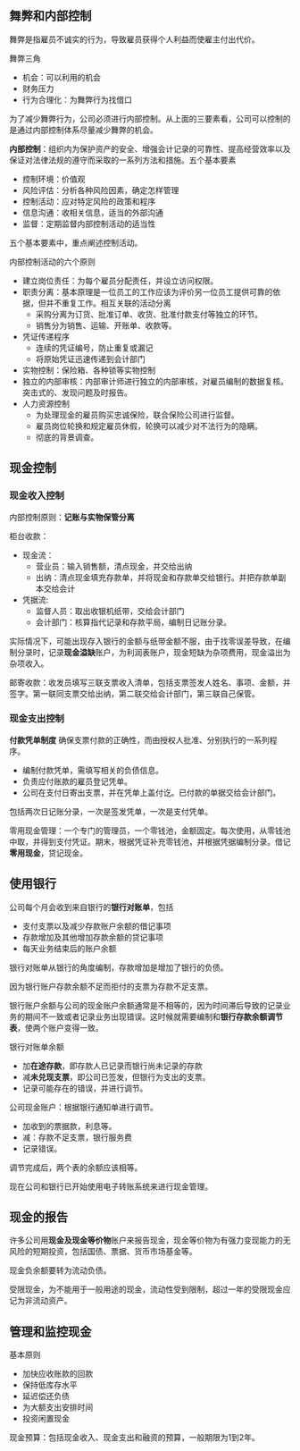 
## 舞弊和内部控制

舞弊是指雇员不诚实的行为，导致雇员获得个人利益而使雇主付出代价。

舞弊三角
+ 机会：可以利用的机会
+ 财务压力
+ 行为合理化：为舞弊行为找借口

为了减少舞弊行为，公司必须进行内部控制。从上面的三要素看，公司可以控制的是通过内部控制体系尽量减少舞弊的机会。

**内部控制**：组织内为保护资产的安全、增强会计记录的可靠性、提高经营效率以及保证对法律法规的遵守而采取的一系列方法和措施。五个基本要素
+ 控制环境：价值观
+ 风险评估：分析各种风险因素，确定怎样管理
+ 控制活动：应对特定风险的政策和程序
+ 信息沟通：收相关信息，适当的外部沟通
+ 监督：定期监督内部控制活动的适当性

五个基本要素中，重点阐述控制活动。

内部控制活动的六个原则
+ 建立岗位责任：为每个雇员分配责任，并设立访问权限。
+ 职责分离：基本原理是一位员工的工作应该为评价另一位员工提供可靠的依据，但并不重复工作。相互关联的活动分离
   - 采购分离为订货、批准订单、收货、批准付款支付等独立的环节。
   - 销售分为销售、运输、开账单、收款等。
+ 凭证传递程序
   - 连续的凭证编号，防止重复或漏记
   - 将原始凭证迅速传递到会计部门
+ 实物控制：保险箱、各种锁等实物控制
+ 独立的内部审核：内部审计师进行独立的内部审核，对雇员编制的数据复核。突击式的、发现问题及时报告。
+ 人力资源控制
  - 为处理现金的雇员购买忠诚保险，联合保险公司进行监督。
  - 雇员岗位轮换和规定雇员休假，轮换可以减少对不法行为的隐瞒。
  - 彻底的背景调查。

## 现金控制

### 现金收入控制

内部控制原则：**记账与实物保管分离**

柜台收款：
+ 现金流：
  - 营业员：输入销售额，清点现金，并交给出纳
  - 出纳：清点现金填充存款单，并将现金和存款单交给银行。并把存款单副本交给会计
+ 凭据流:
  - 监督人员：取出收银机纸带，交给会计部门
  - 会计部门：核算指代记录和存款平局，编制日记账分录。

实际情况下，可能出现存入银行的金额与纸带金额不服，由于找零误差导致，在编制分录时，记录**现金溢缺**账户，为利润表账户，现金短缺为杂项费用，现金溢出为杂项收入。

邮寄收款：收发员填写三联支票收入清单，包括支票签发人姓名、事项、金额，并签字。第一联同支票交给出纳，第二联交给会计部门，第三联自己保管。

### 现金支出控制

**付款凭单制度** 确保支票付款的正确性，而由授权人批准、分别执行的一系列程序。
+ 编制付款凭单，需填写相关的负债信息。
+ 负责应付账款的雇员登记凭单。
+ 公司在支付日寄出支票，并在凭单上盖付讫。已付款的单据交给会计部门。

包括两次日记账分录，一次是签发凭单，一次是支付凭单。

零用现金管理：一个专门的管理员，一个零钱池，金额固定。每次使用，从零钱池中取，并得到支付凭证。期末，根据凭证补充零钱池，并根据凭据编制分录。借记**零用现金**，贷记现金。

## 使用银行

公司每个月会收到来自银行的**银行对账单**，包括
+ 支付支票以及减少存款账户余额的借记事项
+ 存款增加及其他增加存款余额的贷记事项
+ 每天业务结束后的账户余额

银行对账单从银行的角度编制，存款增加是增加了银行的负债。

因为银行账户存款余额不足而拒付的支票为存款不足支票。

银行账户余额与公司的现金账户余额通常是不相等的，因为时间滞后导致的记录业务的期间不一致或者记录业务出现错误。这时候就需要编制和**银行存款余额调节表**，使两个账户变得一致。

银行对账单余额
+ 加**在途存款**，即存款人已记录而银行尚未记录的存款
+ 减**未兑现支票**，即公司已签发，但银行为支出的支票。
+ 记录可能存在的错误，并进行调节。

公司现金账户：根据银行通知单进行调节。
+ 加收到的票据款，利息等。
+ 减：存款不足支票，银行服务费
+ 记录错误。

调节完成后，两个表的余额应该相等。

现在公司和银行已开始使用电子转账系统来进行现金管理。

## 现金的报告

许多公司用**现金及现金等价物**账户来报告现金，现金等价物为有强力变现能力的无风险的短期投资，包括国债、票据、货币市场基金等。

现金负余额要转为流动负债。

受限现金，为不能用于一般用途的现金，流动性受到限制，超过一年的受限现金应记为非流动资产。

## 管理和监控现金

基本原则
+ 加快应收账款的回款
+ 保持低库存水平
+ 延迟偿还负债
+ 为大额支出安排时间
+ 投资闲置现金

现金预算：包括现金收入、现金支出和融资的预算，一般期限为1到2年。

